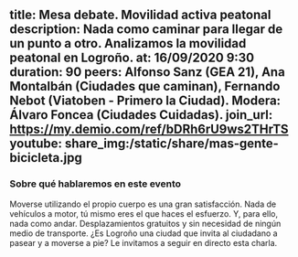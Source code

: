 title: Mesa debate. Movilidad activa peatonal
description: Nada como caminar para llegar de un punto a otro. Analizamos la movilidad peatonal en Logroño.
at: 16/09/2020 9:30
duration: 90
peers: Alfonso Sanz (GEA 21), Ana Montalbán (Ciudades que caminan), Fernando Nebot (Viatoben - Primero la Ciudad). Modera: Álvaro Foncea (Ciudades Cuidadas).
join_url: https://my.demio.com/ref/bDRh6rU9ws2THrTS
youtube:
share_img:/static/share/mas-gente-bicicleta.jpg
----
### Sobre qué hablaremos en este evento

Moverse utilizando el propio cuerpo es una gran satisfacción. Nada de vehículos a motor, tú mismo eres el que haces el esfuerzo. Y, para ello, nada como andar. Desplazamientos gratuitos y sin necesidad de ningún medio de transporte. ¿Es Logroño una ciudad que invita al ciudadano a pasear y a moverse a pie?
Le invitamos a seguir en directo esta charla.
